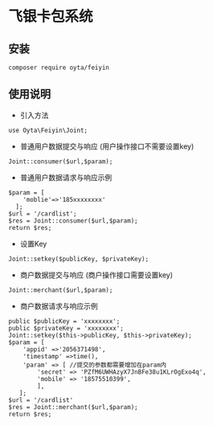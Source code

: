 # 飞银卡包系统

## 安装

~~~
composer require oyta/feiyin
~~~

## 使用说明

- 引入方法
~~~
use Oyta\Feiyin\Joint;
~~~


- 普通用户数据提交与响应 (用户操作接口不需要设置key)
~~~
Joint::consumer($url,$param);
~~~

- 普通用户数据请求与响应示例
~~~
$param = [
    'moblie'=>'185xxxxxxxx'
  ];
$url = '/cardlist';
$res = Joint::consumer($url,$param);
return $res;
~~~


- 设置Key
~~~
Joint::setkey($publicKey, $privateKey);
~~~
- 商户数据提交与响应 (商户操作接口需要设置key)
~~~
Joint::merchant($url,$param);
~~~

- 商户数据请求与响应示例
~~~
public $publicKey = 'xxxxxxxx';
public $privateKey = 'xxxxxxxx';
Joint::setkey($this->publicKey, $this->privateKey);
$param = [
    'appid' =>'2056371498',
    'timestamp' =>time(),
    'param' => [ //提交的参数都需要增加在param内
        'secret' => 'PZfM6UWHAzyX7JnBFe38u1KLrOgExo4q',
        'mobile' => '18575510399',
        ],
   ];
$url = '/cardlist'
$res = Joint::merchant($url,$param);
return $res;
~~~
